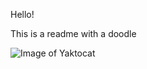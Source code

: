 Hello!

This is a readme with a doodle

![Image of Yaktocat](https://slummysinglemummy.files.wordpress.com/2011/01/doodle.jpg)
